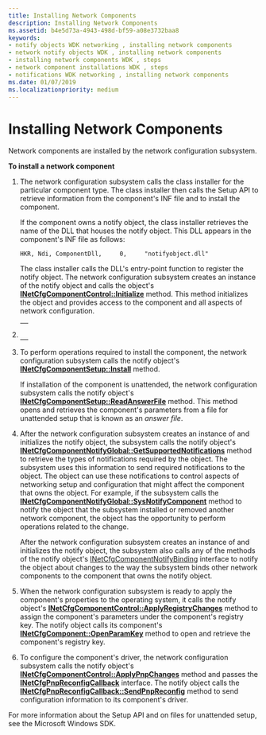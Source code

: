 ```yaml
---
title: Installing Network Components
description: Installing Network Components
ms.assetid: b4e5d73a-4943-498d-bf59-a08e3732baa8
keywords:
- notify objects WDK networking , installing network components
- network notify objects WDK , installing network components
- installing network components WDK , steps
- network component installations WDK , steps
- notifications WDK networking , installing network components
ms.date: 01/07/2019
ms.localizationpriority: medium
---
```


# Installing Network Components





Network components are installed by the network configuration subsystem.

**To install a network component**

1.  The network configuration subsystem calls the class installer for the particular component type. The class installer then calls the Setup API to retrieve information from the component's INF file and to install the component.

    If the component owns a notify object, the class installer retrieves the name of the DLL that houses the notify object. This DLL appears in the component's INF file as follows:

    ```INF
    HKR, Ndi, ComponentDll,     0,     "notifyobject.dll"
    ```

    The class installer calls the DLL's entry-point function to register the notify object. The network configuration subsystem creates an instance of the notify object and calls the object's [**INetCfgComponentControl::Initialize**](https://msdn.microsoft.com/library/windows/hardware/ff547729) method. This method initializes the object and provides access to the component and all aspects of network configuration.

2.  <span codelanguage=""></span>
    <table>
    <colgroup>
    <col width="100%" />
    </colgroup>
    <tbody>
    <tr class="odd">
    <td align="left"><pre><code></code></pre></td>
    </tr>
    </tbody>
    </table>

3.  To perform operations required to install the component, the network configuration subsystem calls the notify object's [**INetCfgComponentSetup::Install**](https://msdn.microsoft.com/library/windows/hardware/ff547762) method.

    If installation of the component is unattended, the network configuration subsystem calls the notify object's [**INetCfgComponentSetup::ReadAnswerFile**](https://msdn.microsoft.com/library/windows/hardware/ff547765) method. This method opens and retrieves the component's parameters from a file for unattended setup that is known as an *answer file*.

4.  After the network configuration subsystem creates an instance of and initializes the notify object, the subsystem calls the notify object's [**INetCfgComponentNotifyGlobal::GetSupportedNotifications**](https://msdn.microsoft.com/library/windows/hardware/ff547734) method to retrieve the types of notifications required by the object. The subsystem uses this information to send required notifications to the object. The object can use these notifications to control aspects of networking setup and configuration that might affect the component that owns the object. For example, if the subsystem calls the [**INetCfgComponentNotifyGlobal::SysNotifyComponent**](https://msdn.microsoft.com/library/windows/hardware/ff547736) method to notify the object that the subsystem installed or removed another network component, the object has the opportunity to perform operations related to the change.

    After the network configuration subsystem creates an instance of and initializes the notify object, the subsystem also calls any of the methods of the notify object's [INetCfgComponentNotifyBinding](https://msdn.microsoft.com/library/windows/hardware/ff547730) interface to notify the object about changes to the way the subsystem binds other network components to the component that owns the notify object.

5.  When the network configuration subsystem is ready to apply the component's properties to the operating system, it calls the notify object's [**INetCfgComponentControl::ApplyRegistryChanges**](https://msdn.microsoft.com/library/windows/hardware/ff547727) method to assign the component's parameters under the component's registry key. The notify object calls its component's [**INetCfgComponent::OpenParamKey**](https://msdn.microsoft.com/library/windows/hardware/ff547890) method to open and retrieve the component's registry key.

6.  To configure the component's driver, the network configuration subsystem calls the notify object's [**INetCfgComponentControl::ApplyPnpChanges**](https://msdn.microsoft.com/library/windows/hardware/ff547726) method and passes the [**INetCfgPnpReconfigCallback**](https://msdn.microsoft.com/library/windows/hardware/ff547935) interface. The notify object calls the [**INetCfgPnpReconfigCallback::SendPnpReconfig**](https://msdn.microsoft.com/library/windows/hardware/ff547943) method to send configuration information to its component's driver.

For more information about the Setup API and on files for unattended setup, see the Microsoft Windows SDK.